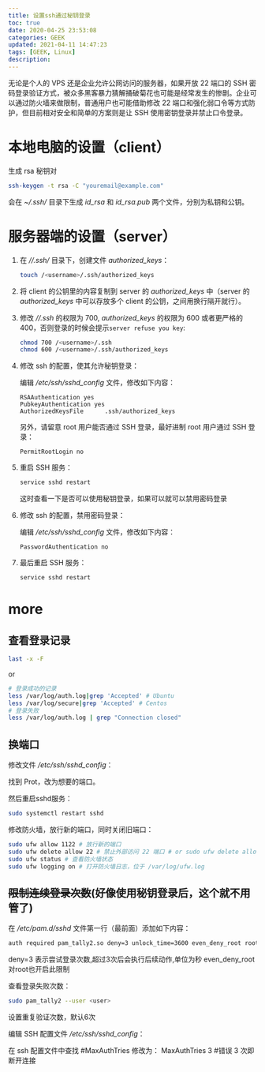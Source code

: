 ```yaml
---
title: 设置ssh通过秘钥登录
toc: true
date: 2020-04-25 23:53:08
categories: GEEK
updated: 2021-04-11 14:47:23
tags: [GEEK, Linux]
description:
---
```


无论是个人的 VPS 还是企业允许公网访问的服务器，如果开放 22 端口的 SSH 密码登录验证方式，被众多黑客暴力猜解捅破菊花也可能是经常发生的惨剧。企业可以通过防火墙来做限制，普通用户也可能借助修改 22 端口和强化弱口令等方式防护，但目前相对安全和简单的方案则是让 SSH 使用密钥登录并禁止口令登录。

<!--more-->

# 本地电脑的设置（client）

生成 rsa 秘钥对

~~~bash
ssh-keygen -t rsa -C "youremail@example.com"
~~~

会在 *~/.ssh/* 目录下生成 *id_rsa* 和 *id_rsa.pub* 两个文件，分别为私钥和公钥。

# 服务器端的设置（server）

1. 在 */<username>/.ssh/* 目录下，创建文件 *authorized_keys*：

   ~~~bash
   touch /<username>/.ssh/authorized_keys
   ~~~

2. 将 client 的公钥里的内容复制到 server 的 *authorized_keys* 中（server 的 *authorized_keys* 中可以存放多个 client 的公钥，之间用换行隔开就行）。

3. 修改 */<username>/.ssh* 的权限为 700, *authorized_keys* 的权限为 600 或者更严格的 400，否则登录的时候会提示`server refuse you key`:

   ~~~bash
   chmod 700 /<username>/.ssh
   chmod 600 /<username>/.ssh/authorized_keys
   ~~~

4. 修改 ssh 的配置，使其允许秘钥登录：

   编辑 */etc/ssh/sshd_config* 文件，修改如下内容：

   ~~~
   RSAAuthentication yes
   PubkeyAuthentication yes
   AuthorizedKeysFile      .ssh/authorized_keys
   ~~~

   另外，请留意 root 用户能否通过 SSH 登录，最好进制 root 用户通过 SSH 登录：

   ```
   PermitRootLogin no
   ```

5. 重启 SSH 服务：

   ```bash
   service sshd restart
   ```

   这时查看一下是否可以使用秘钥登录，如果可以就可以禁用密码登录

6. 修改 ssh 的配置，禁用密码登录：

   编辑 */etc/ssh/sshd_config* 文件，修改如下内容：

   ~~~
   PasswordAuthentication no
   ~~~

7. 最后重启 SSH 服务：

   ~~~bash
   service sshd restart
   ~~~

   

# more

## 查看登录记录

~~~bash
last -x -F
~~~

or

~~~bash
# 登录成功的记录
less /var/log/auth.log|grep 'Accepted' # Ubuntu
less /var/log/secure|grep 'Accepted' # Centos
# 登录失败
less /var/log/auth.log | grep "Connection closed"
~~~

## 换端口

修改文件 */etc/ssh/sshd_config*：

找到 Prot，改为想要的端口。

然后重启sshd服务：

~~~bash
sudo systemctl restart sshd
~~~

修改防火墙，放行新的端口，同时关闭旧端口：

~~~bash
sudo ufw allow 1122 # 放行新的端口
sudo ufw delete allow 22 # 禁止外部访问 22 端口 # or sudo ufw delete allow ssh
sudo ufw status # 查看防火墙状态
sudo ufw logging on # 打开防火墙日志，位于 /var/log/ufw.log
~~~

## ~~限制连续登录次数~~(好像使用秘钥登录后，这个就不用管了)

在 */etc/pam.d/sshd* 文件第一行（最前面）添加如下内容：

~~~bash
auth required pam_tally2.so deny=3 unlock_time=3600 even_deny_root root_unlock_time=3600
~~~

deny=3 表示尝试登录次数,超过3次后会执行后续动作,单位为秒
even_deny_root 对root也开启此限制

查看登录失败次数：

~~~bash
sudo pam_tally2 --user <user>
~~~

设置重复验证次数，默认6次

编辑 SSH 配置文件 */etc/ssh/sshd_­con­fig*：

在 ssh 配置文件中查找 #Max­Au­thTries 修改为：
Max­Au­thTries 3 #错误 3 次即断开连接

